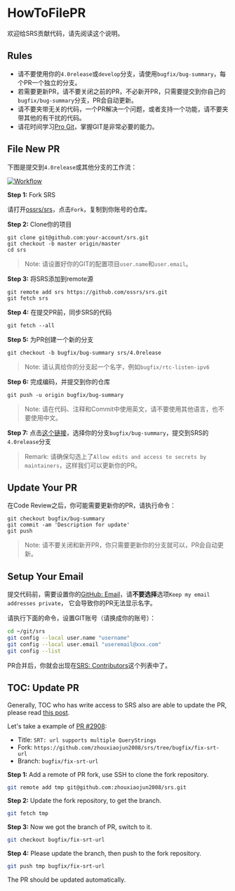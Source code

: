 # HowToFilePR

欢迎给SRS贡献代码，请先阅读这个说明。

## Rules

* 请不要使用你的`4.0release`或`develop`分支，请使用`bugfix/bug-summary`，每个PR一个独立的分支。
* 若需要更新PR，请不要关闭之前的PR，不必新开PR，只需要提交到你自己的`bugfix/bug-summary`分支，PR会自动更新。
* 请不要夹带无关的代码，一个PR解决一个问题，或者支持一个功能，请不要夹带其他的有干扰的代码。
* 请花时间学习[Pro Git](https://git-scm.com/book/en/v2)，掌握GIT是非常必要的能力。

## File New PR

下图是提交到`4.0release`或其他分支的工作流：

[![Workflow](/img/HowToFilePR.png)](https://www.figma.com/file/5yAeoq2r3wwrXZwq1f93UH/How-to-File-PR-to-SRS)

**Step 1:** Fork SRS

请打开[ossrs/srs](https://github.com/ossrs/srs)，点击`Fork`，复制到你账号的仓库。

**Step 2:** Clone你的项目

```
git clone git@github.com:your-account/srs.git
git checkout -b master origin/master
cd srs
```

> Note: 请设置好你的GIT的配置项目`user.name`和`user.email`。

**Step 3:** 将SRS添加到remote源

```
git remote add srs https://github.com/ossrs/srs.git
git fetch srs
```

**Step 4:** 在提交PR前，同步SRS的代码

```
git fetch --all
```

**Step 5:** 为PR创建一个新的分支

```
git checkout -b bugfix/bug-summary srs/4.0release
```

> Note: 请认真给你的分支起一个名字，例如`bugfix/rtc-listen-ipv6`

**Step 6:** 完成编码，并提交到你的仓库

```
git push -u origin bugfix/bug-summary
```

> Note: 请在代码、注释和Commit中使用英文，请不要使用其他语言，也不要使用中文。

**Step 7:** 点击[这个链接](https://github.com/ossrs/srs/compare)，选择你的分支`bugfix/bug-summary`，提交到SRS的`4.0release`分支

> Remark: 请确保勾选上了`Allow edits and access to secrets by maintainers`，这样我们可以更新你的PR。

## Update Your PR

在Code Review之后，你可能需要更新你的PR，请执行命令：

```
git checkout bugfix/bug-summary
git commit -am 'Description for update'
git push
```

> Note: 请不要关闭和新开PR，你只需要更新你的分支就可以，PR会自动更新。

## Setup Your Email

提交代码前，需要设置你的[GitHub: Email](https://github.com/settings/emails)，请**不要选择**选项`Keep my email addresses private`，
它会导致你的PR无法显示名字。

请执行下面的命令，设置GIT账号（请换成你的账号）：

```bash
cd ~/git/srs
git config --local user.name "username"
git config --local user.email "useremail@xxx.com"
git config --list
```

PR合并后，你就会出现在[SRS: Contributors](https://github.com/ossrs/srs/graphs/contributors)这个列表中了。

## TOC: Update PR

Generally, TOC who has write access to SRS also are able to update the PR, please read [this post](https://docs.github.com/en/pull-requests/collaborating-with-pull-requests/proposing-changes-to-your-work-with-pull-requests/committing-changes-to-a-pull-request-branch-created-from-a-fork).

Let's take a example of [PR #2908](https://github.com/ossrs/srs/pull/2908):

* Title: `SRT: url supports multiple QueryStrings`
* Fork: `https://github.com/zhouxiaojun2008/srs/tree/bugfix/fix-srt-url`
* Branch: `bugfix/fix-srt-url`

**Step 1:** Add a remote of PR fork, use SSH to clone the fork repository.

```bash
git remote add tmp git@github.com:zhouxiaojun2008/srs.git
```

**Step 2:** Update the fork repository, to get the branch.

```bash
git fetch tmp
```

**Step 3:** Now we got the branch of PR, switch to it.

```bash
git checkout bugfix/fix-srt-url
```

**Step 4:** Please update the branch, then push to the fork repository.

```bash
git push tmp bugfix/fix-srt-url
```

The PR should be updated automatically.


